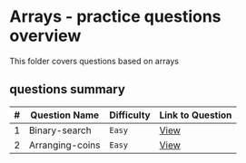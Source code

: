 # Arrays - practice questions overview
This folder covers questions based on arrays

## questions summary
| # | Question Name | Difficulty | Link to Question |
| - | - | - | - |
| 1 | Binary-search | `Easy` | [View](Binary-search.md) |
| 2 | Arranging-coins | `Easy` | [View](Arranging-coins.md)
